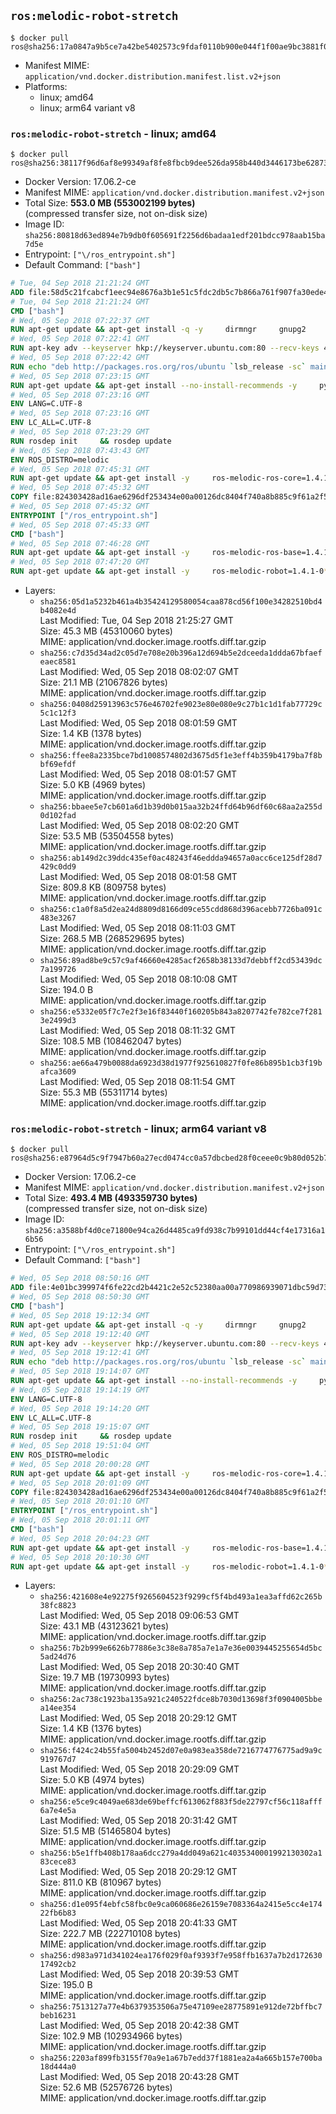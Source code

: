 ## `ros:melodic-robot-stretch`

```console
$ docker pull ros@sha256:17a0847a9b5ce7a42be5402573c9fdaf0110b900e044f1f00ae9bc3881f028b7
```

-	Manifest MIME: `application/vnd.docker.distribution.manifest.list.v2+json`
-	Platforms:
	-	linux; amd64
	-	linux; arm64 variant v8

### `ros:melodic-robot-stretch` - linux; amd64

```console
$ docker pull ros@sha256:38117f96d6af8e99349af8fe8fbcb9dee526da958b440d3446173be62873922a
```

-	Docker Version: 17.06.2-ce
-	Manifest MIME: `application/vnd.docker.distribution.manifest.v2+json`
-	Total Size: **553.0 MB (553002199 bytes)**  
	(compressed transfer size, not on-disk size)
-	Image ID: `sha256:80818d63ed894e7b9db0f605691f2256d6badaa1edf201bdcc978aab15ba7d5e`
-	Entrypoint: `["\/ros_entrypoint.sh"]`
-	Default Command: `["bash"]`

```dockerfile
# Tue, 04 Sep 2018 21:21:24 GMT
ADD file:58d5c21fcabcf1eec94e8676a3b1e51c5fdc2db5c7b866a761f907fa30ede4d8 in / 
# Tue, 04 Sep 2018 21:21:24 GMT
CMD ["bash"]
# Wed, 05 Sep 2018 07:22:37 GMT
RUN apt-get update && apt-get install -q -y     dirmngr     gnupg2     lsb-release     && rm -rf /var/lib/apt/lists/*
# Wed, 05 Sep 2018 07:22:41 GMT
RUN apt-key adv --keyserver hkp://keyserver.ubuntu.com:80 --recv-keys 421C365BD9FF1F717815A3895523BAEEB01FA116
# Wed, 05 Sep 2018 07:22:42 GMT
RUN echo "deb http://packages.ros.org/ros/ubuntu `lsb_release -sc` main" > /etc/apt/sources.list.d/ros-latest.list
# Wed, 05 Sep 2018 07:23:15 GMT
RUN apt-get update && apt-get install --no-install-recommends -y     python-rosdep     python-rosinstall     python-vcstools     && rm -rf /var/lib/apt/lists/*
# Wed, 05 Sep 2018 07:23:16 GMT
ENV LANG=C.UTF-8
# Wed, 05 Sep 2018 07:23:16 GMT
ENV LC_ALL=C.UTF-8
# Wed, 05 Sep 2018 07:23:29 GMT
RUN rosdep init     && rosdep update
# Wed, 05 Sep 2018 07:43:43 GMT
ENV ROS_DISTRO=melodic
# Wed, 05 Sep 2018 07:45:31 GMT
RUN apt-get update && apt-get install -y     ros-melodic-ros-core=1.4.1-0*     && rm -rf /var/lib/apt/lists/*
# Wed, 05 Sep 2018 07:45:32 GMT
COPY file:824303428ad16ae6296df253434e00a00126dc8404f740a8b885c9f61a2f5fcb in / 
# Wed, 05 Sep 2018 07:45:32 GMT
ENTRYPOINT ["/ros_entrypoint.sh"]
# Wed, 05 Sep 2018 07:45:33 GMT
CMD ["bash"]
# Wed, 05 Sep 2018 07:46:28 GMT
RUN apt-get update && apt-get install -y     ros-melodic-ros-base=1.4.1-0*     && rm -rf /var/lib/apt/lists/*
# Wed, 05 Sep 2018 07:47:20 GMT
RUN apt-get update && apt-get install -y     ros-melodic-robot=1.4.1-0*     && rm -rf /var/lib/apt/lists/*
```

-	Layers:
	-	`sha256:05d1a5232b461a4b35424129580054caa878cd56f100e34282510bd4b4082e4d`  
		Last Modified: Tue, 04 Sep 2018 21:25:27 GMT  
		Size: 45.3 MB (45310060 bytes)  
		MIME: application/vnd.docker.image.rootfs.diff.tar.gzip
	-	`sha256:c7d35d34ad2c05d7e708e20b396a12d694b5e2dceeda1ddda67bfaefeaec8581`  
		Last Modified: Wed, 05 Sep 2018 08:02:07 GMT  
		Size: 21.1 MB (21067826 bytes)  
		MIME: application/vnd.docker.image.rootfs.diff.tar.gzip
	-	`sha256:0408d25913963c576e46702fe9023e80e080e9c27b1c1d1fab77729c5c1c12f3`  
		Last Modified: Wed, 05 Sep 2018 08:01:59 GMT  
		Size: 1.4 KB (1378 bytes)  
		MIME: application/vnd.docker.image.rootfs.diff.tar.gzip
	-	`sha256:ffee8a2335bce7bd1008574802d3675d5f1e3eff4b359b4179ba7f8bbf69efdf`  
		Last Modified: Wed, 05 Sep 2018 08:01:57 GMT  
		Size: 5.0 KB (4969 bytes)  
		MIME: application/vnd.docker.image.rootfs.diff.tar.gzip
	-	`sha256:bbaee5e7cb601a6d1b39d0b015aa32b24ffd64b96df60c68aa2a255d0d102fad`  
		Last Modified: Wed, 05 Sep 2018 08:02:20 GMT  
		Size: 53.5 MB (53504558 bytes)  
		MIME: application/vnd.docker.image.rootfs.diff.tar.gzip
	-	`sha256:ab149d2c39ddc435ef0ac48243f46eddda94657a0acc6ce125df28d7429c0dd9`  
		Last Modified: Wed, 05 Sep 2018 08:01:58 GMT  
		Size: 809.8 KB (809758 bytes)  
		MIME: application/vnd.docker.image.rootfs.diff.tar.gzip
	-	`sha256:c1a0f8a5d2ea24d8809d8166d09ce55cdd868d396acebb7726ba091c483e3267`  
		Last Modified: Wed, 05 Sep 2018 08:11:03 GMT  
		Size: 268.5 MB (268529695 bytes)  
		MIME: application/vnd.docker.image.rootfs.diff.tar.gzip
	-	`sha256:89ad8be9c57c9af46660e4285acf2658b38133d7debbff2cd53439dc7a199726`  
		Last Modified: Wed, 05 Sep 2018 08:10:08 GMT  
		Size: 194.0 B  
		MIME: application/vnd.docker.image.rootfs.diff.tar.gzip
	-	`sha256:e5332e05f7c7e2f3e16f83440f160205b843a8207742fe782ce7f2813e2499d3`  
		Last Modified: Wed, 05 Sep 2018 08:11:32 GMT  
		Size: 108.5 MB (108462047 bytes)  
		MIME: application/vnd.docker.image.rootfs.diff.tar.gzip
	-	`sha256:ae66a479b0088da6923d38d1977f925610827f0fe86b895b1cb3f19bafca3609`  
		Last Modified: Wed, 05 Sep 2018 08:11:54 GMT  
		Size: 55.3 MB (55311714 bytes)  
		MIME: application/vnd.docker.image.rootfs.diff.tar.gzip

### `ros:melodic-robot-stretch` - linux; arm64 variant v8

```console
$ docker pull ros@sha256:e87964d5c9f7947b60a27ecd0474cc0a57dbcbed28f0ceee0c9b80d052b75fc6
```

-	Docker Version: 17.06.2-ce
-	Manifest MIME: `application/vnd.docker.distribution.manifest.v2+json`
-	Total Size: **493.4 MB (493359730 bytes)**  
	(compressed transfer size, not on-disk size)
-	Image ID: `sha256:a3588bf4d0ce71800e94ca26d4485ca9fd938c7b99101dd44cf4e17316a16b56`
-	Entrypoint: `["\/ros_entrypoint.sh"]`
-	Default Command: `["bash"]`

```dockerfile
# Wed, 05 Sep 2018 08:50:16 GMT
ADD file:4e01bc399974f6fe22cd2b4421c2e52c52380aa00a770986939071dbc59d734e in / 
# Wed, 05 Sep 2018 08:50:30 GMT
CMD ["bash"]
# Wed, 05 Sep 2018 19:12:34 GMT
RUN apt-get update && apt-get install -q -y     dirmngr     gnupg2     lsb-release     && rm -rf /var/lib/apt/lists/*
# Wed, 05 Sep 2018 19:12:40 GMT
RUN apt-key adv --keyserver hkp://keyserver.ubuntu.com:80 --recv-keys 421C365BD9FF1F717815A3895523BAEEB01FA116
# Wed, 05 Sep 2018 19:12:41 GMT
RUN echo "deb http://packages.ros.org/ros/ubuntu `lsb_release -sc` main" > /etc/apt/sources.list.d/ros-latest.list
# Wed, 05 Sep 2018 19:14:07 GMT
RUN apt-get update && apt-get install --no-install-recommends -y     python-rosdep     python-rosinstall     python-vcstools     && rm -rf /var/lib/apt/lists/*
# Wed, 05 Sep 2018 19:14:19 GMT
ENV LANG=C.UTF-8
# Wed, 05 Sep 2018 19:14:20 GMT
ENV LC_ALL=C.UTF-8
# Wed, 05 Sep 2018 19:15:07 GMT
RUN rosdep init     && rosdep update
# Wed, 05 Sep 2018 19:51:04 GMT
ENV ROS_DISTRO=melodic
# Wed, 05 Sep 2018 20:00:28 GMT
RUN apt-get update && apt-get install -y     ros-melodic-ros-core=1.4.1-0*     && rm -rf /var/lib/apt/lists/*
# Wed, 05 Sep 2018 20:01:09 GMT
COPY file:824303428ad16ae6296df253434e00a00126dc8404f740a8b885c9f61a2f5fcb in / 
# Wed, 05 Sep 2018 20:01:10 GMT
ENTRYPOINT ["/ros_entrypoint.sh"]
# Wed, 05 Sep 2018 20:01:11 GMT
CMD ["bash"]
# Wed, 05 Sep 2018 20:04:23 GMT
RUN apt-get update && apt-get install -y     ros-melodic-ros-base=1.4.1-0*     && rm -rf /var/lib/apt/lists/*
# Wed, 05 Sep 2018 20:10:30 GMT
RUN apt-get update && apt-get install -y     ros-melodic-robot=1.4.1-0*     && rm -rf /var/lib/apt/lists/*
```

-	Layers:
	-	`sha256:421608e4e92275f9265604523f9299cf5f4bd493a1ea3affd62c265b38fc8823`  
		Last Modified: Wed, 05 Sep 2018 09:06:53 GMT  
		Size: 43.1 MB (43123621 bytes)  
		MIME: application/vnd.docker.image.rootfs.diff.tar.gzip
	-	`sha256:7b2b999e6626b77886e3c38e8a785a7e1a7e36e0039445255654d5bc5ad24d76`  
		Last Modified: Wed, 05 Sep 2018 20:30:40 GMT  
		Size: 19.7 MB (19730993 bytes)  
		MIME: application/vnd.docker.image.rootfs.diff.tar.gzip
	-	`sha256:2ac738c1923ba135a921c240522fdce8b7030d13698f3f0904005bbea14ee354`  
		Last Modified: Wed, 05 Sep 2018 20:29:12 GMT  
		Size: 1.4 KB (1376 bytes)  
		MIME: application/vnd.docker.image.rootfs.diff.tar.gzip
	-	`sha256:f424c24b55fa5004b2452d07e0a983ea358de7216774776775ad9a9c919767d7`  
		Last Modified: Wed, 05 Sep 2018 20:29:09 GMT  
		Size: 5.0 KB (4974 bytes)  
		MIME: application/vnd.docker.image.rootfs.diff.tar.gzip
	-	`sha256:e5ce9c4049ae683de69beffcf613062f883f5de22797cf56c118afff6a7e4e5a`  
		Last Modified: Wed, 05 Sep 2018 20:31:42 GMT  
		Size: 51.5 MB (51465804 bytes)  
		MIME: application/vnd.docker.image.rootfs.diff.tar.gzip
	-	`sha256:b5e1ffb408b178aa6dcc279a4dd049a621c4035340001992130302a183cece83`  
		Last Modified: Wed, 05 Sep 2018 20:29:12 GMT  
		Size: 811.0 KB (810967 bytes)  
		MIME: application/vnd.docker.image.rootfs.diff.tar.gzip
	-	`sha256:d1e095f4ebfc58fbc0e9ca060686e26159e7083364a2415e5cc4e17422fb6b83`  
		Last Modified: Wed, 05 Sep 2018 20:41:33 GMT  
		Size: 222.7 MB (222710108 bytes)  
		MIME: application/vnd.docker.image.rootfs.diff.tar.gzip
	-	`sha256:d983a971d341024ea176f029f0af9393f7e958ffb1637a7b2d17263017492cb2`  
		Last Modified: Wed, 05 Sep 2018 20:39:53 GMT  
		Size: 195.0 B  
		MIME: application/vnd.docker.image.rootfs.diff.tar.gzip
	-	`sha256:7513127a77e4b6379353506a75e47109ee28775891e912de72bffbc7beb16231`  
		Last Modified: Wed, 05 Sep 2018 20:42:38 GMT  
		Size: 102.9 MB (102934966 bytes)  
		MIME: application/vnd.docker.image.rootfs.diff.tar.gzip
	-	`sha256:2203af899fb3155f70a9e1a67b7edd37f1881ea2a4a665b157e700ba18d444a0`  
		Last Modified: Wed, 05 Sep 2018 20:43:28 GMT  
		Size: 52.6 MB (52576726 bytes)  
		MIME: application/vnd.docker.image.rootfs.diff.tar.gzip
